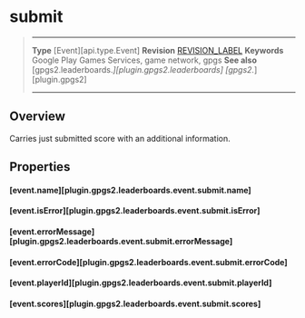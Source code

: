 # submit

> --------------------- ------------------------------------------------------------------------------------------
> __Type__              [Event][api.type.Event]
> __Revision__          [REVISION_LABEL](REVISION_URL)
> __Keywords__          Google Play Games Services, game network, gpgs
> __See also__          [gpgs2.leaderboards.*][plugin.gpgs2.leaderboards]
>                       [gpgs2.*][plugin.gpgs2]
> --------------------- ------------------------------------------------------------------------------------------

## Overview

Carries just submitted score with an additional information.

## Properties

#### [event.name][plugin.gpgs2.leaderboards.event.submit.name]

#### [event.isError][plugin.gpgs2.leaderboards.event.submit.isError]

#### [event.errorMessage][plugin.gpgs2.leaderboards.event.submit.errorMessage]

#### [event.errorCode][plugin.gpgs2.leaderboards.event.submit.errorCode]

#### [event.playerId][plugin.gpgs2.leaderboards.event.submit.playerId]

#### [event.scores][plugin.gpgs2.leaderboards.event.submit.scores]